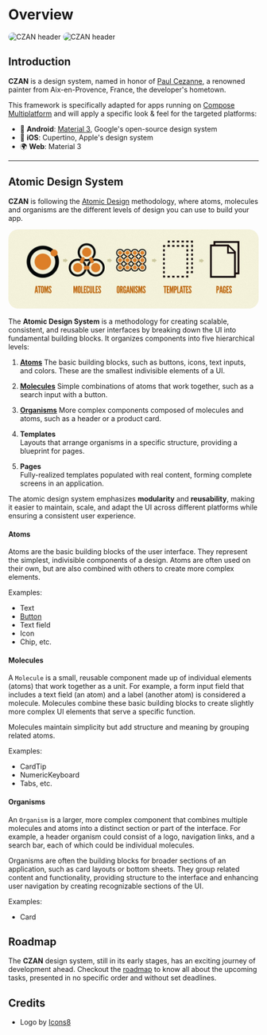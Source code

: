 <style>
  img {
    border-radius: 20px;
  }
</style>

# Overview

![CZAN header](https://github.com/user-attachments/assets/98b75c88-3f92-4b7e-915f-b0fc5b1ddc5a#gh-light-mode-only)
![CZAN header](https://github.com/user-attachments/assets/2fbcb69a-c6a3-4954-a1eb-d513135bd527#gh-dark-mode-only)

## Introduction

**CZAN** is a design system, named in honor of [Paul Cezanne](https://en.wikipedia.org/wiki/Paul_C%C3%A9zanne), a renowned painter from Aix-en-Provence, France, the developer's hometown.

This framework is specifically adapted for apps running on [Compose Multiplatform](https://www.jetbrains.com/lp/compose-multiplatform/) and will apply a specific look & feel for the targeted platforms:

- 🤖 **Android**: [Material 3](https://m3.material.io/), Google's open-source design system
- 🍎 **iOS**: Cupertino, Apple's design system
- 🌍 **Web**: Material 3

---

## Atomic Design System

**CZAN** is following the [Atomic Design](https://bradfrost.com/blog/post/atomic-web-design/) methodology, where atoms, molecules and organisms are the different levels of design you can
use to build your app.

<img src="assets/atomic_design.jpg" alt="Atomic Design System">

The **Atomic Design System** is a methodology for creating scalable, consistent, and reusable user interfaces by breaking down the UI into fundamental building blocks. It organizes components into five hierarchical levels:

1. [**Atoms**](#atoms)
   The basic building blocks, such as buttons, icons, text inputs, and colors. These are the smallest indivisible elements of a UI.

2. [**Molecules**](#molecules)
   Simple combinations of atoms that work together, such as a search input with a button.

3. [**Organisms**](#organisms)
   More complex components composed of molecules and atoms, such as a header or a product card.

4. **Templates**  
   Layouts that arrange organisms in a specific structure, providing a blueprint for pages.

5. **Pages**  
   Fully-realized templates populated with real content, forming complete screens in an application.

The atomic design system emphasizes **modularity** and **reusability**, making it easier to maintain, scale, and adapt the UI across different platforms while ensuring a consistent user experience.

#### Atoms

Atoms are the basic building blocks of the user interface. They represent the simplest, indivisible components of a design. Atoms are often used on their own, but are also combined with others to create more complex elements.

Examples:

- Text
- [Button](atoms/button.md)
- Text field
- Icon
- Chip, etc.

#### Molecules

A `Molecule` is a small, reusable component made up of individual elements (atoms) that work together as a unit. For example, a form input field that includes a text field (an atom) and a label (another atom) is considered a molecule. Molecules combine these basic building blocks to create slightly more complex UI elements that serve a specific function.

Molecules maintain simplicity but add structure and meaning by grouping related atoms.

Examples:

- CardTip
- NumericKeyboard
- Tabs, etc.

#### Organisms

An `Organism` is a larger, more complex component that combines multiple molecules and atoms into a distinct section or part of the interface. For example, a header organism could consist of a logo, navigation links, and a search bar, each of which could be individual molecules.

Organisms are often the building blocks for broader sections of an application, such as card layouts or bottom sheets. They group related content and functionality, providing structure to the interface and enhancing user navigation by creating recognizable sections of the UI.

Examples:

- Card

## Roadmap

The **CZAN** design system, still in its early stages, has an exciting journey of development ahead. Checkout the [roadmap](https://github.com/users/Tweener/projects/1/views/1) to know all about the
upcoming tasks, presented in no specific order and without set deadlines.

## Credits

- Logo by [Icons8](https://icons8.com/icon/38803/atom-editor)
